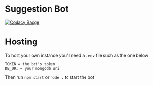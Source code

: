 # Suggestion Bot

[![Codacy Badge](https://api.codacy.com/project/badge/Grade/5141a0c8214f4cd7ba24e3bbed044b85)](https://app.codacy.com/app/jpsl00/Simple-Suggestion-Bot?utm_source=github.com&utm_medium=referral&utm_content=jpsl00/Simple-Suggestion-Bot&utm_campaign=Badge_Grade_Dashboard)

# Hosting
To host your own instance you'll need a `.env` file such as the one below
```
TOKEN = the bot's token
DB_URI = your mongodb uri
```
Then run `npm start` or `node .` to start the bot